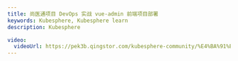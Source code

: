 ```yaml
---
title: 尚医通项目 DevOps 实战 vue-admin 前端项目部署
keywords: Kubesphere, Kubesphere learn
description: Kubesphere

video:
  videoUrl: https://pek3b.qingstor.com/kubesphere-community/%E4%BA%91%E5%8E%9F%E7%94%9F%E5%AE%9E%E6%88%98/126%E3%80%81devops-Jenkinsfile-%E9%83%A8%E7%BD%B2vue-admin%E9%A1%B9%E7%9B%AE.mp4
---
```

